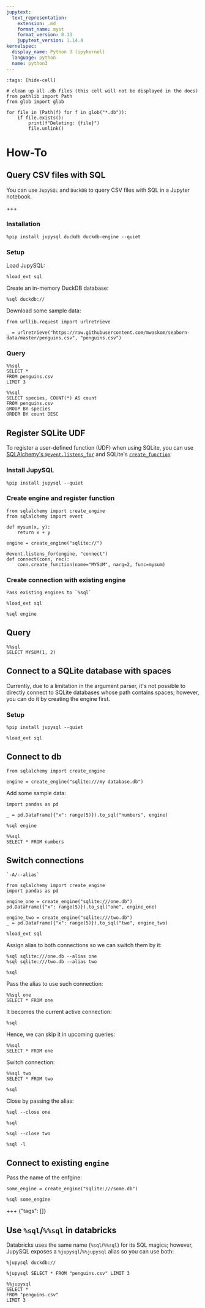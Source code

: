 ```yaml
---
jupytext:
  text_representation:
    extension: .md
    format_name: myst
    format_version: 0.13
    jupytext_version: 1.14.4
kernelspec:
  display_name: Python 3 (ipykernel)
  language: python
  name: python3
---
```


```{code-cell} ipython3
:tags: [hide-cell]

# clean up all .db files (this cell will not be displayed in the docs)
from pathlib import Path
from glob import glob

for file in (Path(f) for f in glob("*.db")):
    if file.exists():
        print(f"Deleting: {file}")
        file.unlink()
```

# How-To

## Query CSV files with SQL

You can use `JupySQL` and `DuckDB` to query CSV files with SQL in a Jupyter notebook.

+++

### Installation

```{code-cell} ipython3
%pip install jupysql duckdb duckdb-engine --quiet
```

### Setup

Load JupySQL:

```{code-cell} ipython3
%load_ext sql
```

Create an in-memory DuckDB database:

```{code-cell} ipython3
%sql duckdb://
```

Download some sample data:

```{code-cell} ipython3
from urllib.request import urlretrieve

_ = urlretrieve("https://raw.githubusercontent.com/mwaskom/seaborn-data/master/penguins.csv", "penguins.csv")
```

### Query

```{code-cell} ipython3
%%sql
SELECT *
FROM penguins.csv
LIMIT 3
```

```{code-cell} ipython3
%%sql
SELECT species, COUNT(*) AS count
FROM penguins.csv
GROUP BY species
ORDER BY count DESC
```

## Register SQLite UDF

To register a user-defined function (UDF) when using SQLite, you can use [SQLAlchemy's `@event.listens_for`](https://docs.sqlalchemy.org/en/14/dialects/sqlite.html#user-defined-functions) and SQLite's [`create_function`](https://docs.python.org/3/library/sqlite3.html#sqlite3.Connection.create_function):

### Install JupySQL

```{code-cell} ipython3
%pip install jupysql --quiet
```

### Create engine and register function

```{code-cell} ipython3
from sqlalchemy import create_engine
from sqlalchemy import event

def mysum(x, y):
    return x + y

engine = create_engine("sqlite://")

@event.listens_for(engine, "connect")
def connect(conn, rec):
    conn.create_function(name="MYSUM", narg=2, func=mysum)
```

### Create connection with existing engine

```{versionadded} 0.5.1
Pass existing engines to `%sql`
```

```{code-cell} ipython3
%load_ext sql
```

```{code-cell} ipython3
%sql engine
```

## Query

```{code-cell} ipython3
%%sql
SELECT MYSUM(1, 2)
```

## Connect to a SQLite database with spaces

Currently, due to a limitation in the argument parser, it's not possible to directly connect to SQLite databases whose path contains spaces; however, you can do it by creating the engine first.

### Setup

```{code-cell} ipython3
%pip install jupysql --quiet
```

```{code-cell} ipython3
%load_ext sql
```

## Connect to db

```{code-cell} ipython3
from sqlalchemy import create_engine

engine = create_engine("sqlite:///my database.db")
```

Add some sample data:

```{code-cell} ipython3
import pandas as pd

_ = pd.DataFrame({"x": range(5)}).to_sql("numbers", engine)
```

```{code-cell} ipython3
%sql engine
```

```{code-cell} ipython3
%%sql
SELECT * FROM numbers
```

## Switch connections

```{versionadded} 0.5.2
`-A/--alias`
```

```{code-cell} ipython3
from sqlalchemy import create_engine
import pandas as pd

engine_one = create_engine("sqlite:///one.db")
pd.DataFrame({"x": range(5)}).to_sql("one", engine_one)

engine_two = create_engine("sqlite:///two.db")
_ = pd.DataFrame({"x": range(5)}).to_sql("two", engine_two)
```

```{code-cell} ipython3
%load_ext sql
```

Assign alias to both connections so we can switch them by it:

```{code-cell} ipython3
%sql sqlite:///one.db --alias one
%sql sqlite:///two.db --alias two
```

```{code-cell} ipython3
%sql
```

Pass the alias to use such connection:

```{code-cell} ipython3
%%sql one
SELECT * FROM one
```

It becomes the current active connection:

```{code-cell} ipython3
%sql
```

Hence, we can skip it in upcoming queries:

```{code-cell} ipython3
%%sql
SELECT * FROM one
```

Switch connection:

```{code-cell} ipython3
%%sql two
SELECT * FROM two
```

```{code-cell} ipython3
%sql
```

Close by passing the alias:

```{code-cell} ipython3
%sql --close one
```

```{code-cell} ipython3
%sql
```

```{code-cell} ipython3
%sql --close two
```

```{code-cell} ipython3
%sql -l
```

## Connect to existing `engine`

Pass the name of the enfgine:

```{code-cell} ipython3
some_engine = create_engine("sqlite:///some.db")
```

```{code-cell} ipython3
%sql some_engine
```

+++ {"tags": []}

## Use `%sql`/`%%sql` in databricks

Databricks uses the same name (`%sql`/`%%sql`) for its SQL magics; however, JupySQL exposes a `%jupysql`/`%%jupysql` alias so you can use both:

```{code-cell} ipython3
%jupysql duckdb://
```

```{code-cell} ipython3
%jupysql SELECT * FROM "penguins.csv" LIMIT 3
```

```{code-cell} ipython3
%%jupysql
SELECT *
FROM "penguins.csv"
LIMIT 3
```
